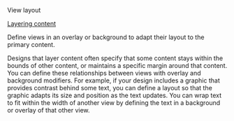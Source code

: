 View layout

[Layering content](https://developer.apple.com/tutorials/swiftui-concepts/layering-content)

Define views in an overlay or background to adapt their layout to the primary content.

Designs that layer content often specify that some content stays within the bounds of other content, or maintains
a specific margin around that content. You can define these relationships between views with overlay
and background modifiers. For example, if your design includes a graphic that provides contrast behind some text,
you can define a layout so that the graphic adapts its size and position as the text updates. You can
wrap text to fit within the width of another view by defining the text in a background or overlay of that other view.
